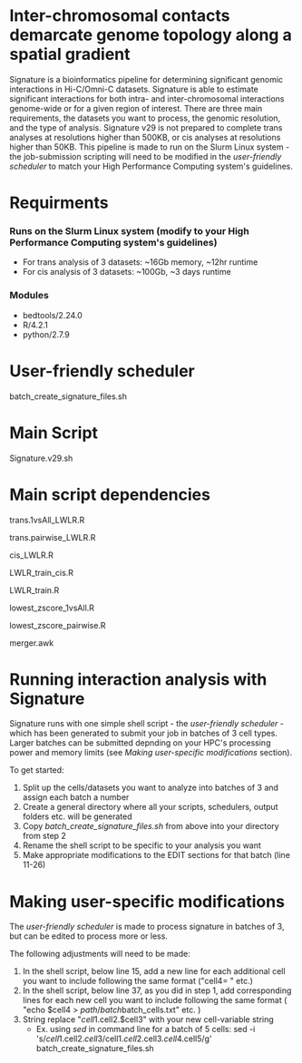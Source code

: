 # Inter-chromosomal contacts demarcate genome topology along a spatial gradient
Signature is a bioinformatics pipeline for determining significant genomic interactions in Hi-C/Omni-C datasets. Signature is able to estimate significant interactions for both intra- and inter-chromosomal interactions genome-wide or for a given region of interest. There are three main requirements, the datasets you want to process, the genomic resolution, and the type of analysis. Signature v29 is not prepared to complete trans analyses at resolutions higher than 500KB, or cis analyses at resolutions higher than 50KB. This pipeline is made to run on the Slurm Linux system - the job-submission scripting will need to be modified in the _user-friendly scheduler_ to match your High Performance Computing system's guidelines. 

# Requirments
### Runs on the Slurm Linux system (modify to your High Performance Computing system's guidelines)

   - For trans analysis of 3 datasets: ~16Gb memory, ~12hr runtime
   - For cis analysis of 3 datasets: ~100Gb, ~3 days runtime

### Modules

   - bedtools/2.24.0
   - R/4.2.1
   - python/2.7.9

# User-friendly scheduler
batch_create_signature_files.sh

# Main Script
Signature.v29.sh

# Main script dependencies 
trans.1vsAll_LWLR.R

trans.pairwise_LWLR.R

cis_LWLR.R

LWLR_train_cis.R

LWLR_train.R

lowest_zscore_1vsAll.R

lowest_zscore_pairwise.R

merger.awk



# Running interaction analysis with Signature
Signature runs with one simple shell script - the _user-friendly scheduler_ - which has been generated to submit your job in batches of 3 cell types. Larger batches can be submitted depnding on your HPC's processing power and memory limits (see _Making user-specific modifications_ section). 

To get started:
1.	Split up the cells/datasets you want to analyze into batches of 3 and assign each batch a number
2.	Create a general directory where all your scripts, schedulers, output folders etc. will be generated
3.	Copy _batch_create_signature_files.sh_ from above into your directory from step 2
4.	Rename the shell script to be specific to your analysis you want
5.	Make appropriate modifications to the EDIT sections for that batch (line 11-26)

# Making user-specific modifications
The _user-friendly scheduler_ is made to process signature in batches of 3, but can be edited to process more or less.

The following adjustments will need to be made:

1. In the shell script, below line 15, add a new line for each additional cell you want to include following the same format ("cell4=     " etc.)
2. In the shell script, below line 37, as you did in step 1, add corresponding lines for each new cell you want to include following the same format ( "echo $cell4 > $path/batch$batch\_cells.txt" etc. )  
3. String replace "$cell1.$cell2.$cell3" with your new cell-variable string
   - Ex. using _sed_ in command line for a batch of 5 cells:  sed -i 's/$cell1.$cell2.$cell3/$cell1.$cell2.$cell3.$cell4.$cell5/g' batch_create_signature_files.sh

